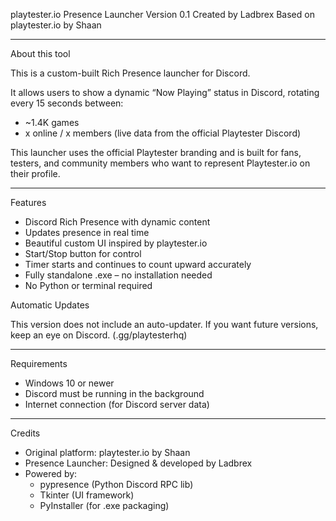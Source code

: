 playtester.io Presence Launcher
Version 0.1
Created by Ladbrex
Based on playtester.io by Shaan
 
---
 
About this tool
 
This is a custom-built Rich Presence launcher for Discord.
 
It allows users to show a dynamic “Now Playing” status in Discord, rotating every 15 seconds between:
- ~1.4K games
- x online / x members (live data from the official Playtester Discord)
 
This launcher uses the official Playtester branding and is built for fans, testers, and community members who want to represent Playtester.io on their profile.
 
---
 
Features
 
- Discord Rich Presence with dynamic content
- Updates presence in real time
- Beautiful custom UI inspired by playtester.io
- Start/Stop button for control
- Timer starts and continues to count upward accurately
- Fully standalone .exe – no installation needed
- No Python or terminal required
 
Automatic Updates
 
This version does not include an auto-updater.
If you want future versions, keep an eye on Discord. (.gg/playtesterhq)
 
---
 
Requirements
 
- Windows 10 or newer
- Discord must be running in the background
- Internet connection (for Discord server data)
 
---
 
Credits
 
- Original platform: playtester.io by Shaan
- Presence Launcher: Designed & developed by Ladbrex
- Powered by:
  - pypresence (Python Discord RPC lib)
  - Tkinter (UI framework)
  - PyInstaller (for .exe packaging)
